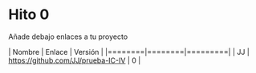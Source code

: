 # Hito 0


Añade debajo enlaces a tu proyecto


| Nombre | Enlace | Versión |
|========|========|=========|
|   JJ   | https://github.com/JJ/prueba-IC-IV | 0 |


